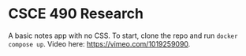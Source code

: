 # CSCE 490 Research

A basic notes app with no CSS.
To start, clone the repo and run
`docker compose up`.
Video here: https://vimeo.com/1019259090.
